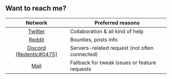 ## Want to reach me?

Network | Preferred reasons
:---:| ---
[Twitter](https://twitter.com/RedenticDev) | Collaboration & all kind of help
[Reddit](https://www.reddit.com/user/redentic) | Bounties, posts info
[Discord (Redentic#0475)](https://discord.com/users/692312923661664256/) | Servers-related request (not often connected)
[Mail](mailto:hello@redentic.dev) | Fallback for tweak issues or feature requests
